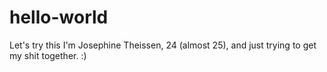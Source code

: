 # hello-world
Let's try this
I'm Josephine Theissen, 24 (almost 25), and just trying to get my shit together. :)
